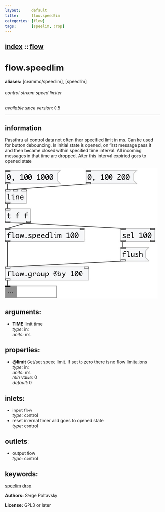 ```yaml
---
layout:     default
title:      flow.speedlim
categories: [flow]
tags:       [speelim, drop]
---
```

[index](index.html) :: [flow](category_flow.html)
---

# flow.speedlim
**aliases:** [ceammc/speedlim], [speedlim]


###### control stream speed limiter

*available since version:* 0.5

---


## information
Passthru all control data not often then specified limit in ms. Can be used for button debouncing. In initial state is opened, on first message pass it and then became closed within specified time interval. All incoming messages in that time are dropped. After this interval expiried goes to opened state


[![example](../examples/img/flow.speedlim.jpg)](../examples/pd/flow.speedlim.pd)



## arguments:

* **TIME**
limit time<br>
_type:_ int<br>
_units:_ ms<br>





## properties:

* **@limit** 
Get/set speed limit. If set to zero there is no flow limitations<br>
_type:_ int<br>
_units:_ ms<br>
_min value:_ 0<br>
_default:_ 0<br>



## inlets:

* input flow<br>
_type:_ control
* reset internal timer and goes to opened state<br>
_type:_ control



## outlets:

* output flow<br>
_type:_ control



## keywords:

[speelim](keywords/speelim.html)
[drop](keywords/drop.html)






**Authors:** Serge Poltavsky




**License:** GPL3 or later






